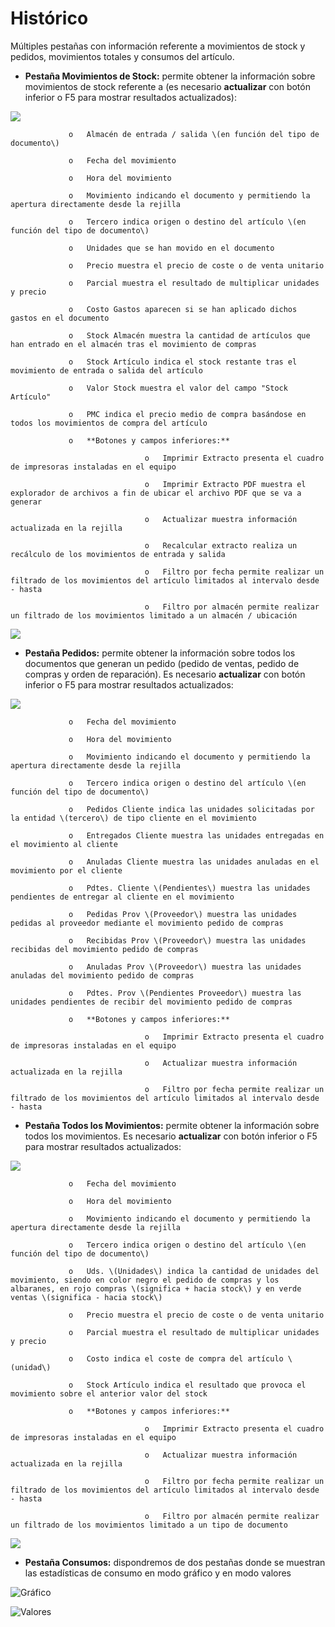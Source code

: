 # Histórico

Múltiples pestañas con información referente a movimientos de stock y pedidos, movimientos totales y consumos del artículo.

* **Pestaña Movimientos de Stock:** permite obtener la información sobre movimientos de stock referente a \(es necesario **actualizar** con botón inferior o F5 para mostrar resultados actualizados\):

![](../../../../.gitbook/assets/image%20%28529%29.png)

                 o   Almacén de entrada / salida \(en función del tipo de documento\)

                 o   Fecha del movimiento

                 o   Hora del movimiento

                 o   Movimiento indicando el documento y permitiendo la apertura directamente desde la rejilla

                 o   Tercero indica origen o destino del artículo \(en función del tipo de documento\)

                 o   Unidades que se han movido en el documento

                 o   Precio muestra el precio de coste o de venta unitario

                 o   Parcial muestra el resultado de multiplicar unidades y precio

                 o   Costo Gastos aparecen si se han aplicado dichos gastos en el documento

                 o   Stock Almacén muestra la cantidad de artículos que han entrado en el almacén tras el movimiento de compras

                 o   Stock Artículo indica el stock restante tras el movimiento de entrada o salida del artículo

                 o   Valor Stock muestra el valor del campo "Stock Artículo"

                 o   PMC indica el precio medio de compra basándose en todos los movimientos de compra del artículo

                 o   **Botones y campos inferiores:**

                                  o   Imprimir Extracto presenta el cuadro de impresoras instaladas en el equipo

                                  o   Imprimir Extracto PDF muestra el explorador de archivos a fin de ubicar el archivo PDF que se va a generar

                                  o   Actualizar muestra información actualizada en la rejilla

                                  o   Recalcular extracto realiza un recálculo de los movimientos de entrada y salida

                                  o   Filtro por fecha permite realizar un filtrado de los movimientos del artículo limitados al intervalo desde - hasta

                                  o   Filtro por almacén permite realizar un filtrado de los movimientos limitado a un almacén / ubicación

![](../../../../.gitbook/assets/image%20%28508%29.png)

* **Pestaña Pedidos:** permite obtener la información sobre todos los documentos que generan un pedido \(pedido de ventas, pedido de compras y orden de reparación\). Es necesario **actualizar** con botón inferior o F5 para mostrar resultados actualizados:

![](../../../../.gitbook/assets/image%20%28548%29.png)

                 o   Fecha del movimiento

                 o   Hora del movimiento

                 o   Movimiento indicando el documento y permitiendo la apertura directamente desde la rejilla

                 o   Tercero indica origen o destino del artículo \(en función del tipo de documento\)

                 o   Pedidos Cliente indica las unidades solicitadas por la entidad \(tercero\) de tipo cliente en el movimiento

                 o   Entregados Cliente muestra las unidades entregadas en el movimiento al cliente

                 o   Anuladas Cliente muestra las unidades anuladas en el movimiento por el cliente

                 o   Pdtes. Cliente \(Pendientes\) muestra las unidades pendientes de entregar al cliente en el movimiento

                 o   Pedidas Prov \(Proveedor\) muestra las unidades pedidas al proveedor mediante el movimiento pedido de compras

                 o   Recibidas Prov \(Proveedor\) muestra las unidades recibidas del movimiento pedido de compras

                 o   Anuladas Prov \(Proveedor\) muestra las unidades anuladas del movimiento pedido de compras

                 o   Pdtes. Prov \(Pendientes Proveedor\) muestra las unidades pendientes de recibir del movimiento pedido de compras

                 o   **Botones y campos inferiores:**

                                  o   Imprimir Extracto presenta el cuadro de impresoras instaladas en el equipo

                                  o   Actualizar muestra información actualizada en la rejilla

                                  o   Filtro por fecha permite realizar un filtrado de los movimientos del artículo limitados al intervalo desde - hasta

* **Pestaña Todos los Movimientos:** permite obtener la información sobre todos los movimientos. Es necesario **actualizar** con botón inferior o F5 para mostrar resultados actualizados:

![](../../../../.gitbook/assets/image%20%28291%29.png)

                 o   Fecha del movimiento

                 o   Hora del movimiento

                 o   Movimiento indicando el documento y permitiendo la apertura directamente desde la rejilla

                 o   Tercero indica origen o destino del artículo \(en función del tipo de documento\)

                 o   Uds. \(Unidades\) indica la cantidad de unidades del movimiento, siendo en color negro el pedido de compras y los albaranes, en rojo compras \(significa + hacia stock\) y en verde ventas \(significa - hacia stock\)

                 o   Precio muestra el precio de coste o de venta unitario

                 o   Parcial muestra el resultado de multiplicar unidades y precio

                 o   Costo indica el coste de compra del artículo \(unidad\)

                 o   Stock Artículo indica el resultado que provoca el movimiento sobre el anterior valor del stock

                 o   **Botones y campos inferiores:**

                                  o   Imprimir Extracto presenta el cuadro de impresoras instaladas en el equipo

                                  o   Actualizar muestra información actualizada en la rejilla

                                  o   Filtro por fecha permite realizar un filtrado de los movimientos del artículo limitados al intervalo desde - hasta

                                  o   Filtro por almacén permite realizar un filtrado de los movimientos limitado a un tipo de documento

![](../../../../.gitbook/assets/image%20%28543%29.png)

* **Pestaña Consumos:** dispondremos de dos pestañas donde se muestran las estadísticas de consumo en modo gráfico y en modo valores

![Gr&#xE1;fico](../../../../.gitbook/assets/image%20%28122%29.png)

![Valores](../../../../.gitbook/assets/image%20%2849%29.png)


